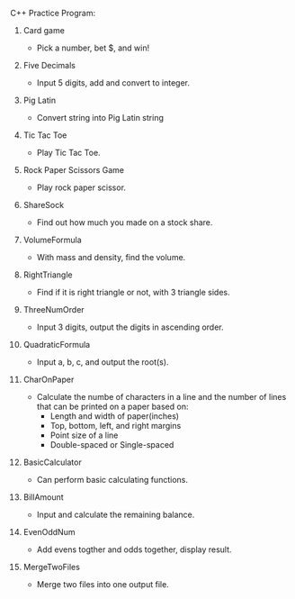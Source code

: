 C++ Practice Program:

1. Card game
	- Pick a number, bet $, and win!

2. Five Decimals
	- Input 5 digits, add and convert to integer.

3. Pig Latin
	- Convert string into Pig Latin string

4. Tic Tac Toe
	- Play Tic Tac Toe.

5. Rock Paper Scissors Game
	- Play rock paper scissor.

6. ShareSock
	- Find out how much you made on a stock share.

7. VolumeFormula
	- With mass and density, find the volume.

8. RightTriangle
	- Find if it is right triangle or not, with 3 triangle sides.

9. ThreeNumOrder
	- Input 3 digits, output the digits in ascending order.

10. QuadraticFormula
	- Input a, b, c, and output the root(s).

11. CharOnPaper
	- Calculate the numbe of characters in a line and the number of lines that can be printed on a paper based on:
		- Length and width of paper(inches)
		- Top, bottom, left, and right margins
		- Point size of a line
		- Double-spaced or Single-spaced

12. BasicCalculator
	- Can perform basic calculating functions.

13. BillAmount
	- Input and calculate the remaining balance.

14. EvenOddNum
	- Add evens togther and odds together, display result.

15. MergeTwoFiles
	- Merge two files into one output file.
